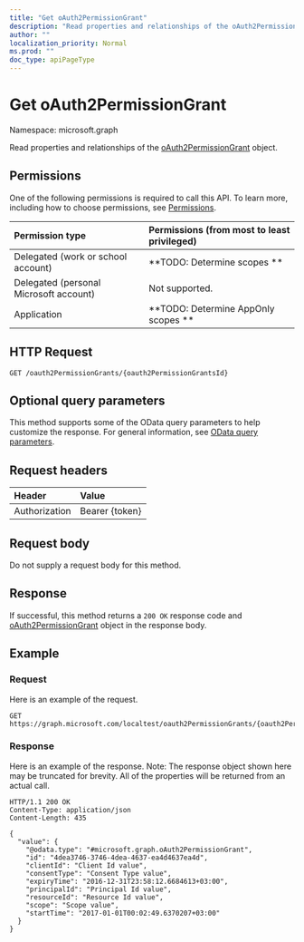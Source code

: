 ```yaml
---
title: "Get oAuth2PermissionGrant"
description: "Read properties and relationships of the oAuth2PermissionGrant object."
author: ""
localization_priority: Normal
ms.prod: ""
doc_type: apiPageType
---
```


# Get oAuth2PermissionGrant

Namespace: microsoft.graph

Read properties and relationships of the [oAuth2PermissionGrant](../resources/oauth2permissiongrant.md) object.

## Permissions
One of the following permissions is required to call this API. To learn more, including how to choose permissions, see [Permissions](/concepts/permissions-reference.md).

|Permission type|Permissions (from most to least privileged)|
|:---|:---|
|Delegated (work or school account)|**TODO: Determine scopes **|
|Delegated (personal Microsoft account)|Not supported.|
|Application|**TODO: Determine AppOnly scopes **|

## HTTP Request
<!-- {
  "blockType": "ignored"
}
-->
``` http
GET /oauth2PermissionGrants/{oauth2PermissionGrantsId}
```

## Optional query parameters
This method supports some of the OData query parameters to help customize the response. For general information, see [OData query parameters](/graph/query-parameters).

## Request headers
|Header|Value|
|:---|:---|
|Authorization|Bearer {token}|

## Request body
Do not supply a request body for this method.

## Response
If successful, this method returns a `200 OK` response code and [oAuth2PermissionGrant](../resources/oauth2permissiongrant.md) object in the response body.

## Example

### Request
Here is an example of the request.
<!-- {
  "blockType": "request",
  "name": "get_oauth2permissiongrant"
}
-->
``` http
GET https://graph.microsoft.com/localtest/oauth2PermissionGrants/{oauth2PermissionGrantsId}
```

### Response
Here is an example of the response. Note: The response object shown here may be truncated for brevity. All of the properties will be returned from an actual call.
<!-- {
  "blockType": "response",
  "truncated": true,
  "@odata.type": "microsoft.graph.oAuth2PermissionGrant"
}
-->
``` http
HTTP/1.1 200 OK
Content-Type: application/json
Content-Length: 435

{
  "value": {
    "@odata.type": "#microsoft.graph.oAuth2PermissionGrant",
    "id": "4dea3746-3746-4dea-4637-ea4d4637ea4d",
    "clientId": "Client Id value",
    "consentType": "Consent Type value",
    "expiryTime": "2016-12-31T23:58:12.6684613+03:00",
    "principalId": "Principal Id value",
    "resourceId": "Resource Id value",
    "scope": "Scope value",
    "startTime": "2017-01-01T00:02:49.6370207+03:00"
  }
}
```

